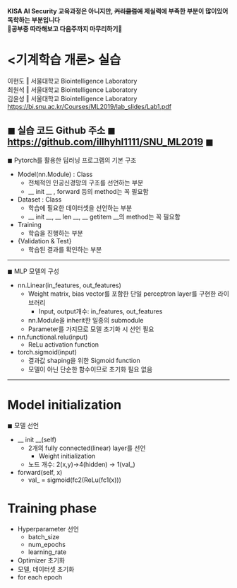 **KISA AI Security 교육과정은 아니지만, ~~커리큘럼에~~ 제실력에 부족한 부분이 많이있어 독학하는 부분입니다**  
**👹공부중 따라해보고 다음주까지 마무리하기👹**  
  
# <기계학습 개론> 실습
이현도 ‖ 서울대학교 Biointelligence Laboratory  
최원석 ‖ 서울대학교 Biointelligence Laboratory  
김윤성 ‖ 서울대학교 Biointelligence Laboratory  
https://bi.snu.ac.kr/Courses/ML2019/lab_slides/Lab1.pdf  

◼ 실습 코드 Github 주소 ◼ https://github.com/illhyhl1111/SNU_ML2019 ◼  
-----
◼ Pytorch를 활용한 딥러닝 프로그램의 기본 구조  
- Model(nn.Module) : Class  
  - 전체적인 인공신경망의 구조를 선언하는 부분  
  - __ init __ , forward 등의 method는 꼭 필요함  
- Dataset : Class   
  - 학습에 필요한 데이터셋을 선언하는 부분  
  - __ init __, __ len __, __ getitem __의 method는 꼭 필요함  
- Training   
  - 학습을 진행하는 부분  
- {Validation & Test}  
  - 학습된 결과를 확인하는 부분 
-----
◼ MLP 모델의 구성  
- nn.Linear(in_features, out_features)  
  - Weight matrix, bias vector를 포함한 단일 perceptron layer를 구현한 라이브러리
    - Input, output개수: in_features, out_features
  - nn.Module을 inherit한 일종의 submodule
  - Parameter를 가지므로 모델 초기화 시 선언 필요
- nn.functional.relu(input)  
  - ReLu activation function
- torch.sigmoid(input)  
  - 결과값 shaping을 위한 Sigmoid function
  - 모델이 아닌 단순한 함수이므로 초기화 필요 없음
-----
# Model initialization  
◼ 모델 선언  
- __ init __(self)
  - 2개의 fully connected(linear) layer를 선언
    - Weight initialization
  - 노드 개수: 2(x,y)→4(hidden) → 1(val_)
- forward(self, x)
  - val_ = sigmoid(fc2(ReLu(fc1(x)))

# Training phase  
- Hyperparameter 선언
  - batch_size
  - num_epochs
  - learning_rate
- Optimizer 초기화
- 모델, 데이터셋 초기화
- for each epoch

